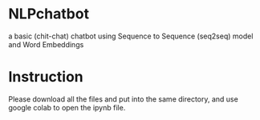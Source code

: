 # NLPchatbot
a basic (chit-chat) chatbot using Sequence to Sequence (seq2seq) model and Word Embeddings


# Instruction

Please download all the files and put into the same directory, and use google colab to open the ipynb file. 
